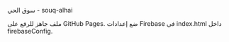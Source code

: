 سوق الحي - souq-alhai

ملف جاهز للرفع على GitHub Pages. ضع إعدادات Firebase في index.html داخل firebaseConfig.